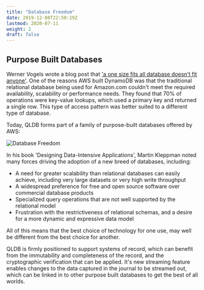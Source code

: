 ```yaml
---
title: "Database Freedom"
date: 2019-12-08T22:50:19Z
lastmod: 2020-07-11
weight: 2
draft: false
---
```


## Purpose Built Databases

Werner Vogels wrote a blog post that ['a one size fits all database doesn't fit anyone'](https://www.allthingsdistributed.com/2018/06/purpose-built-databases-in-aws.html). One of the reasons AWS built DynamoDB was that the traditional relational database being used for Amazon.com couldn't meet the required availability, scalability or performance needs. They found that 70% of operations were key-value lookups, which used a primary key and returned a single row. This type of access pattern was better suited to a different type of database.

Today, QLDB forms part of a family of purpose-built databases offered by AWS:

![Database Freedom](/images/DatabaseFreedom.svg)

In his book 'Designing Data-Intensive Applications', Martin Kleppman noted many forces driving the adoption of a new breed of databases, including:

* A need for greater scalability than relational databases can easily achieve, including very large datasets or very high write throughput
* A widespread preference for free and open source software over commercial database products
* Specialized query operations that are not well supported by the relational model
* Frustration with the restrictiveness of relational schemas, and a desire for a more dynamic and expressive data model

All of this means that the best choice of technology for one use, may well be different from the best choice for another. 

QLDB is firmly positioned to support systems of record, which can benefit from the immutability and completeness of the record, and the cryptographic verification that can be applied. It's new streaming feature enables changes to the data captured in the journal to be streamed out, which can be linked in to other purpose built databases to get the best of all worlds.